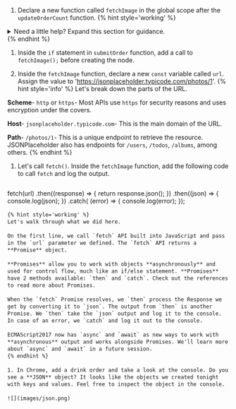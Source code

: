 1. Declare a new function called `fetchImage` in the global scope after the `updateOrderCount` function.
   {% hint style='working' %}
<details>
<summary>
Need a little help? Expand this section for guidance. 
</summary> 
Add <code>const fetchImage = () => {}; </code> after the <code>updateOrderCount</code> function.
</details>
   {% endhint %}

1. Inside the `if` statement in `submitOrder` function, add a call to `fetchImage();` before creating the node.

1. Inside the `fetchImage` function, declare a new `const` variable called `url`. Assign the value to 'https://jsonplaceholder.typicode.com/photos/1'.
   {% hint style='info' %}
Let's break down the parts of the URL.

**Scheme**- `http` or `https`- Most APIs use `https` for security reasons and uses encryption under the covers.

**Host**- `jsonplaceholder.typicode.com`- This is the main domain of the URL.

**Path**- `/photos/1`- This is a unique endpoint to retrieve the resource. JSONPlaceholder also has endpoints for `/users`, `/todos`, `/albums`, among others.
   {% endhint %}

1. Let's call `fetch()`. Inside the `fetchImage` function, add the following code to call `fetch` and log the output.
   ```javascript
fetch(url)
      .then((response) => { return response.json(); })
      .then((json) => {
            console.log(json);
       })
       .catch( (error) => { console.log(error); });
   ```
  {% hint style='working' %}
Let's walk through what we did here.

On the first line, we call `fetch` API built into JavaScript and pass in the `url` parameter we defined. The `fetch` API returns a **Promise** object.

**Promises** allow you to work with objects **asynchronously** and used for control flow, much like an if/else statement. **Promises** have 2 methods available: `then` and `catch`. Check out the references to read more about Promises.

When the `fetch` Promise resolves, we `then` process the Response we get by converting it to `json`. The output from `then` is another Promise. We `then` take the `json` output and log it to the console. In case of an error, we `catch` and log it out to the console.

ECMAScript2017 now has `async` and `await` as new ways to work with **asynchronous** output and works alongside Promises. We'll learn more about `async` and `await` in a future session. 
   {% endhint %}

1. In Chrome, add a drink order and take a look at the console. Do you see a **JSON** object? It looks like the objects we created tonight with keys and values. Feel free to inspect the object in the console.

   ![](images/json.png)
